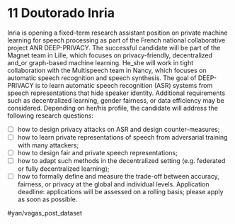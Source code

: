 # 11 Doutorado Inria
Inria is opening a fixed-term research assistant position on private
machine learning for speech processing as part of the French national
collaborative project ANR DEEP-PRIVACY. The successful candidate will be
part of the Magnet team in Lille, which focuses on privacy-friendly,
decentralized and_or graph-based machine learning. He_she will work in
tight collaboration with the Multispeech team in Nancy, which focuses on
automatic speech recognition and speech synthesis.
The goal of DEEP-PRIVACY is to learn automatic speech recognition (ASR)
systems from speech representations that hide speaker identity.
Additional requirements such as decentralized learning, gender fairness,
or data efficiency may be considered.
Depending on her/his profile, the candidate will address the following
research questions:
- [ ] how to design privacy attacks on ASR and design counter-measures;
- [ ] how to learn private representations of speech from adversarial
training with many attackers;
- [ ] how to design fair and private speech representations;
- [ ] how to adapt such methods in the decentralized setting (e.g. federated
or fully decentralized learning);
- [ ] how to formally define and measure the trade-off between accuracy,
fairness, or privacy at the global and individual levels.
Application deadline: applications will be assessed on a rolling basis;
please apply as soon as possible.

#yan/vagas_post_dataset